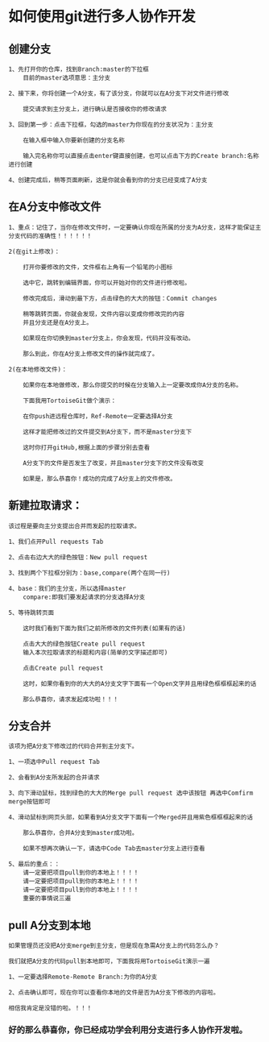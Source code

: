 # 如何使用git进行多人协作开发

## 创建分支

    1、先打开你的仓库，找到Branch:master的下拉框
        目前的master选项意思：主分支

    2、接下来，你将创建一个A分支，有了该分支，你就可以在A分支下对文件进行修改

        提交请求到主分支上，进行确认是否接收你的修改请求

    3、回到第一步：点击下拉框，勾选的master为你现在的分支状况为：主分支

        在输入框中输入你要新创建的分支名称

        输入完名称你可以直接点击enter键直接创建，也可以点击下方的Create branch:名称 进行创建

    4、创建完成后，稍等页面刷新，这是你就会看到你的分支已经变成了A分支

## 在A分支中修改文件

    1、重点：记住了，当你在修改文件时，一定要确认你现在所属的分支为A分支，这样才能保证主分支代码的准确性！！！！！！

    2(在git上修改)：

        打开你要修改的文件，文件框右上角有一个铅笔的小图标

        选中它，跳转到编辑界面，你可以开始对你的文件进行修改啦。

        修改完成后，滑动到最下方，点击绿色的大大的按钮：Commit changes

        稍等跳转页面，你就会发现，文件内容以变成你修改完的内容
        并且分支还是在A分支上。

        如果现在你切换到master分支上，你会发现，代码并没有改动。

        那么到此，你在A分支上修改文件的操作就完成了。

    2(在本地修改文件)：

        如果你在本地做修改，那么你提交的时候在分支输入上一定要改成你A分支的名称。
        
        下面我用TortoiseGit做个演示：

        在你push进远程仓库时，Ref-Remote一定要选择A分支

        这样才能把修改过的文件提交到A分支下，而不是master分支下

        这时你打开gitHub,根据上面的步骤分别去查看
        
        A分支下的文件是否发生了改变，并且master分支下的文件没有改变 

        如果是，那么恭喜你！成功的完成了A分支上的文件修改。

## 新建拉取请求：

    该过程是要向主分支提出合并而发起的拉取请求。

    1、我们点开Pull requests Tab 

    2、点击右边大大的绿色按钮：New pull request

    3、找到两个下拉框分别为：base,compare(两个在同一行)

    4、base：我们的主分支，所以选择master
        compare:即我们要发起请求的分支选择A分支

    5、等待跳转页面

        这时我们看到下面为我们之前所修改的文件列表(如果有的话)

        点击大大的绿色按钮Create pull request
        输入本次拉取请求的标题和内容(简单的文字描述即可)

        点击Create pull request

        这时，如果你看到你的大大的A分支文字下面有一个Open文字并且用绿色框框框起来的话

        那么恭喜你，请求发起成功啦！！！

## 分支合并

    该项为把A分支下修改过的代码合并到主分支下。

    1、一项选中Pull request Tab

    2、会看到A分支所发起的合并请求

    3、向下滑动鼠标，找到绿色的大大的Merge pull request 选中该按钮 再选中Comfirm merge按钮即可

    4、滑动鼠标到网页头部，如果看到A分支文字下面有一个Merged并且用紫色框框框起来的话

        那么恭喜你，合并A分支到master成功啦。

        如果不想再次确认一下，请选中Code Tab去master分支上进行查看

    5、最后的重点：：
        请一定要把项目pull到你的本地上！！！！
        请一定要把项目pull到你的本地上！！！！
        请一定要把项目pull到你的本地上！！！！
        重要的事情说三遍

## pull A分支到本地

    如果管理员还没把A分支merge到主分支，但是现在急需A分支上的代码怎么办？

    我们就把A分支的代码pull到本地即可，下面我将用TortoiseGit演示一遍

    1、一定要选择Remote-Remote Branch:为你的A分支

    2、点击确认即可，现在你可以查看你本地的文件是否为A分支下修改的内容啦。

    相信我肯定是没错的啦。！！！

### 好的那么恭喜你，你已经成功学会利用分支进行多人协作开发啦。



    
